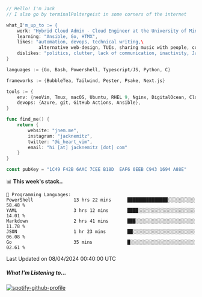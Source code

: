 ```go
// Hello! I'm Jack
// I also go by terminalPoltergeist in some corners of the internet

what_I'm_up_to := {
    work: "Hybrid Cloud Admin - Cloud Engineer at the University of Minnesota",
    learning: "Ansible, Go, HTMX",
    likes: "automation, devops, technical writing,\
            alternative web-design, TUIs, sharing music with people, coffee",
    dislikes: "politics, clutter, lack of communication, inactivity, Java",
}

languages := {Go, Bash, Powershell, Typescript/JS, Python, C}

frameworks := {BubbleTea, Tailwind, Pester, Psake, Next.js}

tools := {
    env: {neoVim, Tmux, macOS, Ubuntu, RHEL 9, Nginx, DigitalOcean, Cloudflare},
    devops: {Azure, git, GitHub Actions, Ansible},
}

func find_me() {
    return {
        website: "jnem.me",
        instagram: "jacknemitz",
        twitter: "@i_heart_vim",
        email: "hi [at] jacknemitz [dot] com"
    }
}

const pubKey = "1C49 F42B 6AAC 7CEE B18D  EAF6 0EEB C943 1694 A88E"
```

<!--START_SECTION:waka-->
📊 **This week's stack..** 

```text
💬 Programming Languages: 
PowerShell               13 hrs 22 mins      ███████████████░░░░░░░░░░   58.48 % 
YAML                     3 hrs 12 mins       ████░░░░░░░░░░░░░░░░░░░░░   14.01 % 
Markdown                 2 hrs 41 mins       ███░░░░░░░░░░░░░░░░░░░░░░   11.78 % 
JSON                     1 hr 23 mins        ██░░░░░░░░░░░░░░░░░░░░░░░   06.08 % 
Go                       35 mins             █░░░░░░░░░░░░░░░░░░░░░░░░   02.61 % 
```


 Last Updated on 08/04/2024 00:40:00 UTC
<!--END_SECTION:waka-->

##### What I'm Listening to...

[![spotify-github-profile](https://spotify-github-profile.vercel.app/api/view?uid=jack.nemitz&cover_image=true&show_offline=true&bar_color=53b14f&bar_color_cover=false&background_color=121212FF)](https://spotify-github-profile.vercel.app/api/view?uid=jack.nemitz&redirect=true)

